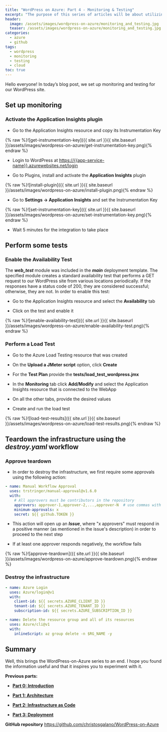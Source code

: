 ```yaml
---
title: "WordPress on Azure: Part 4 - Monitoring & Testing"
excerpt: "The purpose of this series of articles will be about utilizing Azure, Bicep, and GitHub to host, monitor, and test a WordPress site."
header:
  image: /assets/images/wordpress-on-azure/monitoring_and_testing.jpg
  teaser: /assets/images/wordpress-on-azure/monitoring_and_testing.jpg
categories:
  - azure
  - github
tags:
  - wordpress
  - monitoring
  - testing
  - cloud
toc: true
---
```


Hello everyone! In today’s blog post, we set up monitoring and testing for our WordPress site.

## Set up monitoring

### Activate the Application Insights plugin

* Go to the Application Insights resource and copy its Instrumentation Key

{% raw %}![get-instrumentation-key]({{ site.url }}{{ site.baseurl }}/assets/images/wordpress-on-azure/get-instrumentation-key.png){% endraw %}

* Login to WordPress at <https://{{app-service-name}}.azurewebsites.net/login>

* Go to Plugins, install and activate the **Application Insights** plugin

{% raw %}![install-plugin]({{ site.url }}{{ site.baseurl }}/assets/images/wordpress-on-azure/install-plugin.png){% endraw %}

* Go to **Settings -> Application Insights** and set the Instrumentation Key

{% raw %}![set-instrumentation-key]({{ site.url }}{{ site.baseurl }}/assets/images/wordpress-on-azure/set-instrumentation-key.png){% endraw %}

* Wait 5 minutes for the integration to take place

## Perform some tests

### Enable the Availability Test

The ***web_test*** module was included in the ***main*** deployment template. The specified module creates a standard availability test that performs a GET request to our WordPress site from various locations periodically. If the responses have a status code of 200, they are considered successful; otherwise, they are not. In order to enable this test:

* Go to the Application Insights resource and select the **Availability** tab

* Click on the test and enable it

{% raw %}![enable-availability-test]({{ site.url }}{{ site.baseurl }}/assets/images/wordpress-on-azure/enable-availability-test.png){% endraw %}

### Perform a Load Test

* Go to the Azure Load Testing resource that was created

* On the **Upload a JMeter script** option, click **Create**

* For the **Test Plan** provide the **tests/load_test_wordpress.jmx**

* In the **Monitoring** tab click **Add/Modify** and select the Application Insights resource that is connected to the WebApp

* On all the other tabs, provide the desired values

* Create and run the load test

{% raw %}![load-test-results]({{ site.url }}{{ site.baseurl }}/assets/images/wordpress-on-azure/load-test-results.png){% endraw %}

## Teardown the infrastructure using the *destroy.yaml* workflow

### Approve teardown

* In order to destroy the infrastructure, we first require some approvals using the following action:

```yaml
- name: Manual Workflow Approval
  uses: trstringer/manual-approval@v1.6.0
  with:
    # All approvers must be contributors in the repository
    approvers: approver-1,approver-2,...,approver-N  # use commas with no space inbetween
    minimum-approvals: x
    secret: ${{ github.TOKEN }}
```

* This action will open up an ***Issue***, where "x approvers" must respond in a positive manner (as mentioned in the issue's description) in order to proceed to the next step

* If at least one approver responds negatively, the workflow fails

{% raw %}![approve-teardown]({{ site.url }}{{ site.baseurl }}/assets/images/wordpress-on-azure/approve-teardown.png){% endraw %}

### Destroy the infrastructure

```yaml
- name: Azure Login
  uses: Azure/login@v1
  with:
    client-id: ${{ secrets.AZURE_CLIENT_ID }}
    tenant-id: ${{ secrets.AZURE_TENANT_ID }}
    subscription-id: ${{ secrets.AZURE_SUBSCRIPTION_ID }}

- name: Delete the resource group and all of its resources
  uses: Azure/cli@v1
  with:
    inlineScript: az group delete -n $RG_NAME -y
```

## Summary

Well, this brings the WordPress-on-Azure series to an end. I hope you found the information useful and that it inspires you to experiment with it.

**Previous parts:**

* [**Part 0: Introduction**](2022-11-07-wordpress-on-azure-introduction.md)

* [**Part 1: Architecture**](2022-11-07-wordpress-on-azure-architecture.md)

* [**Part 2: Infrastructure as Code**](2022-11-24-wordpress-on-azure-iac.md)

* [**Part 3: Deployment**](2022-12-09-wordpress-on-azure-deployment.md)

**GitHub repository** <https://github.com/christosgalano/WordPress-on-Azure>
